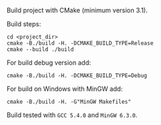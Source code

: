 Build project with CMake (minimum version 3.1).

Build steps:
```
cd <project_dir>
cmake -B./build -H. -DCMAKE_BUILD_TYPE=Release
cmake --build ./build
```

For build debug version add:
```
cmake -B./build -H. -DCMAKE_BUILD_TYPE=Debug
```

For build on Windows with MinGW add:
```
cmake -B./build -H. -G"MinGW Makefiles"
```

Build tested with `GCC 5.4.0` and `MinGW 6.3.0`.
